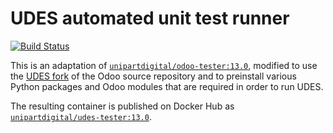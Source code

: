 # UDES automated unit test runner

[![Build Status](https://travis-ci.org/unipartdigital/udes-tester.svg?branch=13.0)](https://travis-ci.org/unipartdigital/udes-tester)

This is an adaptation of
[`unipartdigital/odoo-tester:13.0`](https://github.com/unipartdigital/odoo-tester),
modified to use the [UDES fork](https://github.com/unipartdigital/odoo/tree/udes-13.0)
of the Odoo source repository and to preinstall various Python
packages and Odoo modules that are required in order to run UDES.

The resulting container is published on Docker Hub as
[`unipartdigital/udes-tester:13.0`](https://hub.docker.com/r/unipartdigital/udes-tester/).
